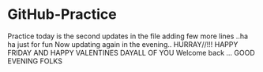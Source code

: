 # GitHub-Practice
Practice
today  is the second updates in the file
adding few more lines ..ha ha just for fun
Now updating again in the evening.. HURRAY//!!!
HAPPY FRIDAY AND HAPPY VALENTINES DAYALL OF YOU
Welcome back ...
GOOD EVENING FOLKS
